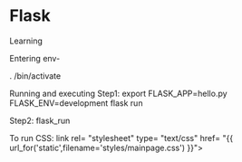 # Flask
Learning

Entering env-

. <name of environment>/bin/activate


  Running and executing
Step1:  export FLASK_APP=hello.py FLASK_ENV=development flask run

Step2: flask_run
  
  
 To run CSS:
 link rel= "stylesheet" type= "text/css" href= "{{ url_for('static',filename='styles/mainpage.css') }}">


  
